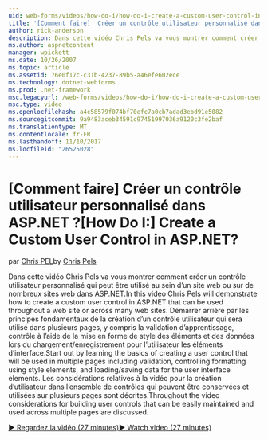 ```yaml
---
uid: web-forms/videos/how-do-i/how-do-i-create-a-custom-user-control-in-aspnet
title: '[Comment faire]  Créer un contrôle utilisateur personnalisé dans ASP.NET ? | Microsoft Docs'
author: rick-anderson
description: Dans cette vidéo Chris Pels va vous montrer comment créer un contrôle utilisateur personnalisé qui peut être utilisé au sein d’un site web ou sur de nombreux sites web dans ASP.NET. STA....
ms.author: aspnetcontent
manager: wpickett
ms.date: 10/26/2007
ms.topic: article
ms.assetid: 76e0f17c-c31b-4237-89b5-a46efe602ece
ms.technology: dotnet-webforms
ms.prod: .net-framework
msc.legacyurl: /web-forms/videos/how-do-i/how-do-i-create-a-custom-user-control-in-aspnet
msc.type: video
ms.openlocfilehash: a4c58579f074bf70efc7a0cb7adad3ebd91e5082
ms.sourcegitcommit: 9a9483aceb34591c97451997036a9120c3fe2baf
ms.translationtype: MT
ms.contentlocale: fr-FR
ms.lasthandoff: 11/10/2017
ms.locfileid: "26525028"
---
```

<a name="how-do-i--create-a-custom-user-control-in-aspnet"></a><span data-ttu-id="acf3e-105">[Comment faire]  Créer un contrôle utilisateur personnalisé dans ASP.NET ?</span><span class="sxs-lookup"><span data-stu-id="acf3e-105">[How Do I:]  Create a Custom User Control in ASP.NET?</span></span>
====================
<span data-ttu-id="acf3e-106">par [Chris PEL](https://twitter.com/chrispels)</span><span class="sxs-lookup"><span data-stu-id="acf3e-106">by [Chris Pels](https://twitter.com/chrispels)</span></span>

<span data-ttu-id="acf3e-107">Dans cette vidéo Chris Pels va vous montrer comment créer un contrôle utilisateur personnalisé qui peut être utilisé au sein d’un site web ou sur de nombreux sites web dans ASP.NET.</span><span class="sxs-lookup"><span data-stu-id="acf3e-107">In this video Chris Pels will demonstrate how to create a custom user control in ASP.NET that can be used throughout a web site or across many web sites.</span></span> <span data-ttu-id="acf3e-108">Démarrer arrière par les principes fondamentaux de la création d’un contrôle utilisateur qui sera utilisé dans plusieurs pages, y compris la validation d’apprentissage, contrôle à l’aide de la mise en forme de style des éléments et des données lors du chargement/enregistrement pour l’utilisateur les éléments d’interface.</span><span class="sxs-lookup"><span data-stu-id="acf3e-108">Start out by learning the basics of creating a user control that will be used in multiple pages including validation, controlling formatting using style elements, and loading/saving data for the user interface elements.</span></span> <span data-ttu-id="acf3e-109">Les considérations relatives à la vidéo pour la création d’utilisateur dans l’ensemble de contrôles qui peuvent être conservées et utilisées sur plusieurs pages sont décrites.</span><span class="sxs-lookup"><span data-stu-id="acf3e-109">Throughout the video considerations for building user controls that can be easily maintained and used across multiple pages are discussed.</span></span>

[<span data-ttu-id="acf3e-110">&#9654; Regardez la vidéo (27 minutes)</span><span class="sxs-lookup"><span data-stu-id="acf3e-110">&#9654; Watch video (27 minutes)</span></span>](https://channel9.msdn.com/Blogs/ASP-NET-Site-Videos/how-do-i-create-a-custom-user-control-in-aspnet)
